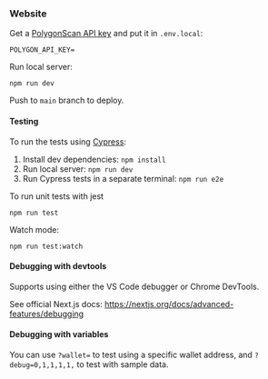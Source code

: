 ### Website

Get a [PolygonScan API key](https://polygonscan.com/apis) and put it in `.env.local`:

`POLYGON_API_KEY=`

Run local server:

```
npm run dev
```

Push to `main` branch to deploy.

#### Testing

To run the tests using [Cypress](https://cypress.io):

1. Install dev dependencies: `npm install`
2. Run local server: `npm run dev`
3. Run Cypress tests in a separate terminal: `npm run e2e`

To run unit tests with jest

```
npm run test
```

Watch mode:

```
npm run test:watch
```

#### Debugging with devtools

Supports using either the VS Code debugger or Chrome DevTools.

See official Next.js docs: https://nextjs.org/docs/advanced-features/debugging

#### Debugging with variables

You can use `?wallet=` to test using a specific wallet address, and `?debug=0,1,1,1,1,` to test with sample data.
